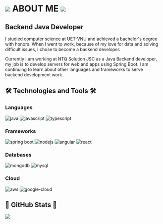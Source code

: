  

![](https://user-images.githubusercontent.com/18350557/176309783-0785949b-9127-417c-8b55-ab5a4333674e.gif) ABOUT ME ![](https://user-images.githubusercontent.com/18350557/176309783-0785949b-9127-417c-8b55-ab5a4333674e.gif)
==============================================================================================================================================================================================================================

  

Backend Java Developer
----------------------

  

I studied computer science at UET-VNU and achieved a bachelor's degree with honors. When I went to work, because of my love for data and solving difficult issues, I chose to become a backend developer.

Currently I am working at NTQ Solution JSC as a Java Backend developer, my job is to develop servers for web and apps using Spring Boot. I am continuing to learn about other languages and frameworks to serve backend development work.

  

🛠 Technologies and Tools 🛠
----------------------------

### Languages

![java](https://img.shields.io/badge/Java-ED8B00?style=for-the-badge&logo=openjdk&logoColor=white) ![javascript](https://img.shields.io/badge/JavaScript-323330?style=for-the-badge&logo=javascript&logoColor=F7DF1E) ![typescript](https://img.shields.io/badge/TypeScript-007ACC?style=for-the-badge&logo=typescript&logoColor=white)

### Frameworks

![spring boot](https://img.shields.io/badge/Spring-6DB33F?style=for-the-badge&logo=spring&logoColor=white) ![nodejs](https://img.shields.io/badge/Node.js-43853D?style=for-the-badge&logo=node.js&logoColor=white) ![angular](https://img.shields.io/badge/Angular-DD0031?style=for-the-badge&logo=angular&logoColor=white) ![react](https://img.shields.io/badge/React-20232A?style=for-the-badge&logo=react&logoColor=61DAFB)

### Databases

![mongodb](https://img.shields.io/badge/MongoDB-4EA94B?style=for-the-badge&logo=mongodb&logoColor=white) ![mysql](https://img.shields.io/badge/MySQL-00000F?style=for-the-badge&logo=mysql&logoColor=white)

### Cloud

![aws](https://img.shields.io/badge/Amazon_AWS-232F3E?style=for-the-badge&logo=amazon-aws&logoColor=white) ![google-cloud](https://img.shields.io/badge/Google_Cloud-4285F4?style=for-the-badge&logo=google-cloud&logoColor=white)

🚀 GitHub Stats 🚀
------------------

[![](https://github-readme-stats.vercel.app/api?username=minhhieu3001&show_icons=true&theme=prussian&include_all_commits=true)](#)

